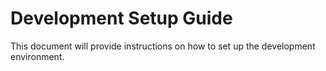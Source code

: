# Development Setup Guide

This document will provide instructions on how to set up the development environment.
